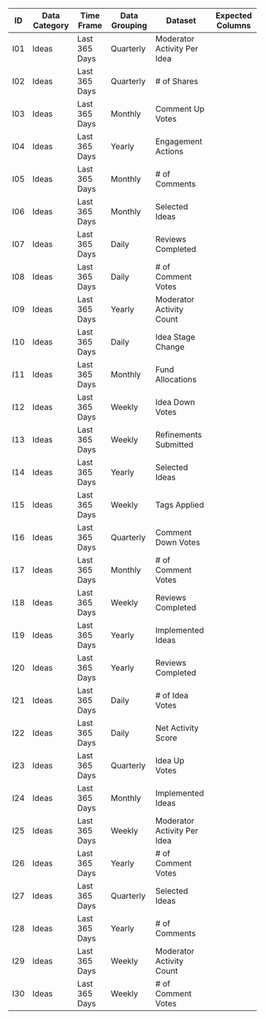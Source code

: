 | ID  | Data Category | Time Frame    | Data Grouping | Dataset                     | Expected Columns |
|-----|---------------|---------------|---------------|-----------------------------|------------------|
| I01 | Ideas         | Last 365 Days | Quarterly     | Moderator Activity Per Idea |                  |
| I02 | Ideas         | Last 365 Days | Quarterly     | # of Shares                 |                  |
| I03 | Ideas         | Last 365 Days | Monthly       | Comment Up Votes            |                  |
| I04 | Ideas         | Last 365 Days | Yearly        | Engagement Actions          |                  |
| I05 | Ideas         | Last 365 Days | Monthly       | # of Comments               |                  |
| I06 | Ideas         | Last 365 Days | Monthly       | Selected Ideas              |                  |
| I07 | Ideas         | Last 365 Days | Daily         | Reviews Completed           |                  |
| I08 | Ideas         | Last 365 Days | Daily         | # of Comment Votes          |                  |
| I09 | Ideas         | Last 365 Days | Yearly        | Moderator Activity Count    |                  |
| I10 | Ideas         | Last 365 Days | Daily         | Idea Stage Change           |                  |
| I11 | Ideas         | Last 365 Days | Monthly       | Fund Allocations            |                  |
| I12 | Ideas         | Last 365 Days | Weekly        | Idea Down Votes             |                  |
| I13 | Ideas         | Last 365 Days | Weekly        | Refinements Submitted       |                  |
| I14 | Ideas         | Last 365 Days | Yearly        | Selected Ideas              |                  |
| I15 | Ideas         | Last 365 Days | Weekly        | Tags Applied                |                  |
| I16 | Ideas         | Last 365 Days | Quarterly     | Comment Down Votes          |                  |
| I17 | Ideas         | Last 365 Days | Monthly       | # of Comment Votes          |                  |
| I18 | Ideas         | Last 365 Days | Weekly        | Reviews Completed           |                  |
| I19 | Ideas         | Last 365 Days | Yearly        | Implemented Ideas           |                  |
| I20 | Ideas         | Last 365 Days | Yearly        | Reviews Completed           |                  |
| I21 | Ideas         | Last 365 Days | Daily         | # of Idea Votes             |                  |
| I22 | Ideas         | Last 365 Days | Daily         | Net Activity Score          |                  |
| I23 | Ideas         | Last 365 Days | Quarterly     | Idea Up Votes               |                  |
| I24 | Ideas         | Last 365 Days | Monthly       | Implemented Ideas           |                  |
| I25 | Ideas         | Last 365 Days | Weekly        | Moderator Activity Per Idea |                  |
| I26 | Ideas         | Last 365 Days | Yearly        | # of Comment Votes          |                  |
| I27 | Ideas         | Last 365 Days | Quarterly     | Selected Ideas              |                  |
| I28 | Ideas         | Last 365 Days | Yearly        | # of Comments               |                  |
| I29 | Ideas         | Last 365 Days | Weekly        | Moderator Activity Count    |                  |
| I30 | Ideas         | Last 365 Days | Weekly        | # of Comment Votes          |                  |
